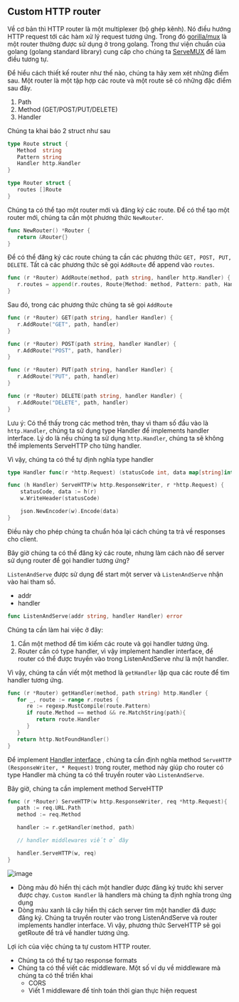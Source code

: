 ## Custom HTTP router

Về cơ bản thì HTTP router là một multiplexer (bộ ghép kênh). Nó điều hướng HTTP request tới các hàm xử lý request tương ứng. Trong đó [gorilla/mux](https://github.com/gorilla/mux) là một router thường được sử dụng ở trong golang. Trong thư viện chuẩn của golang (golang standard library) cung cấp cho chúng ta [ServeMUX](https://pkg.go.dev/net/http#ServeMux) để làm điều tương tự.

Để hiểu cách thiết kế router như thế nào, chúng ta hãy xem xét những điểm sau. Một router là một tập hợp các route và một route sẽ có những đặc điểm sau đây.

1. Path
2. Method (GET/POST/PUT/DELETE)
3. Handler

Chúng ta khai báo 2 struct như sau

```go
type Route struct {
   Method  string
   Pattern string
   Handler http.Handler
}

type Router struct {
   routes []Route
}
```

Chúng ta có thể tạo một router mới và đăng ký các route. Để có thể tạo một router mới, chúng ta cần một phương thức `NewRouter`.

```go
func NewRouter() *Router {
   return &Router{}
}
```

Để có thể đăng ký các route chúng ta cần các phương thức `GET, POST, PUT, DELETE`. Tất cả các phương thức sẽ gọi `AddRoute` để append vào `routes`.

```go
func (r *Router) AddRoute(method, path string, handler http.Handler) {
   r.routes = append(r.routes, Route{Method: method, Pattern: path, Handler: handler})
}
```

Sau đó, trong các phương thức chúng ta sẽ gọi `AddRoute`

```go
func (r *Router) GET(path string, handler Handler) {
   r.AddRoute("GET", path, handler)
}

func (r *Router) POST(path string, handler Handler) {
   r.AddRoute("POST", path, handler)
}

func (r *Router) PUT(path string, handler Handler) {
   r.AddRoute("PUT", path, handler)
}

func (r *Router) DELETE(path string, handler Handler) {
   r.AddRoute("DELETE", path, handler)
}
```

Lưu ý: Có thể thấy trong các method trên, thay vì tham số đầu vào là `http.Handler`, chúng ta sử dụng type Handler để implements handler interface. Lý do là nếu chúng ta sử dụng `http.Handler`, chúng ta sẽ không thể implements ServeHTTP cho từng handler.

Vì vậy, chúng ta có thể tự định nghĩa type handler

```go
type Handler func(r *http.Request) (statusCode int, data map[string]interface{})

func (h Handler) ServeHTTP(w http.ResponseWriter, r *http.Request) {
    statusCode, data := h(r)
    w.WriteHeader(statusCode)

    json.NewEncoder(w).Encode(data)
}
```

Điều này cho phép chúng ta chuẩn hóa lại cách chúng ta trả về responses cho client.

Bây giờ chúng ta có thể đăng ký các route, nhưng làm cách nào để server sử dụng router để gọi handler tương ứng?

`ListenAndServe` được sử dụng để start một server và `ListenAndServe` nhận vào hai tham số.

- addr
- handler

```go
func ListenAndServe(addr string, handler Handler) error
```

Chúng ta cần làm hai việc ở đây:

1. Cần một method để tìm kiếm các route và gọi handler tương ứng.
2. Router cần có type handler, vì vậy implement handler interface, để router có thể được truyền vào trong ListenAndServe như là một handler.

Vì vậy, chúng ta cần viết một method là `getHandler` lặp qua các route để tìm handler tương ứng.

```go
func (r *Router) getHandler(method, path string) http.Handler {
   for _, route := range r.routes {
      re := regexp.MustCompile(route.Pattern)
      if route.Method == method && re.MatchString(path){
         return route.Handler
      }
   }
   return http.NotFoundHandler()
}
```

Để implement [Handler interface](https://pkg.go.dev/net/http#Handler) , chúng ta cần định nghĩa method `ServeHTTP (ResponseWriter, * Request)` trong router, method này giúp cho router có type Handler mà chúng ta có thể truyền router vào `ListenAndServe`.

Bây giờ, chúng ta cần implement method ServeHTTP

```go
func (r *Router) ServeHTTP(w http.ResponseWriter, req *http.Request){
   path := req.URL.Path
   method := req.Method

   handler := r.getHandler(method, path)

   // handler middlewares viết ở đây

   handler.ServeHTTP(w, req)
}
```

![image](https://techmaster.vn/media/static/9479/c6d626451co50fuc8e00)

- Dòng màu đỏ hiển thị cách một handler được đăng ký trước khi server được chạy. `Custom Handler` là handlers mà chúng ta định nghĩa trong ứng dụng
- Dòng màu xanh lá cây hiển thị cách server tìm một handler đã được đăng ký. Chúng ta truyền router vào trong ListenAndServe và router implements handler interface. Vì vậy, phương thức ServeHTTP sẽ gọi getRoute để trả về handler tương ứng.

Lợi ích của việc chúng ta tự custom HTTP router.

- Chúng ta có thể tự tạo response formats
- Chúng ta có thể viết các middleware. Một số ví dụ về middleware mà chúng ta có thể triển khai
    - CORS
    - Viết 1 middleware để tính toán thời gian thực hiện request